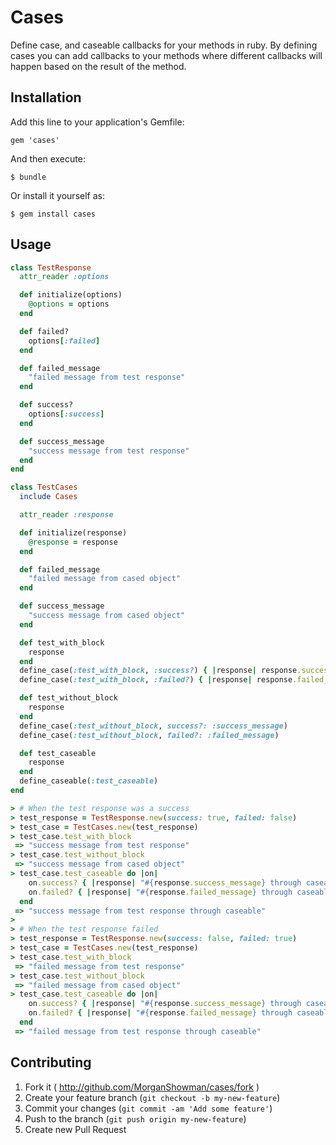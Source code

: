 # Cases

Define case, and caseable callbacks for your methods in ruby. By defining cases
you can add callbacks to your methods where different callbacks will happen
based on the result of the method.

## Installation

Add this line to your application's Gemfile:

    gem 'cases'

And then execute:

    $ bundle

Or install it yourself as:

    $ gem install cases

## Usage

```rb
class TestResponse
  attr_reader :options

  def initialize(options)
    @options = options
  end

  def failed?
    options[:failed]
  end

  def failed_message
    "failed message from test response"
  end

  def success?
    options[:success]
  end

  def success_message
    "success message from test response"
  end
end

class TestCases
  include Cases

  attr_reader :response

  def initialize(response)
    @response = response
  end

  def failed_message
    "failed message from cased object"
  end

  def success_message
    "success message from cased object"
  end

  def test_with_block
    response
  end
  define_case(:test_with_block, :success?) { |response| response.success_message }
  define_case(:test_with_block, :failed?) { |response| response.failed_message }

  def test_without_block
    response
  end
  define_case(:test_without_block, success?: :success_message)
  define_case(:test_without_block, failed?: :failed_message)

  def test_caseable
    response
  end
  define_caseable(:test_caseable)
end

> # When the test response was a success
> test_response = TestResponse.new(success: true, failed: false)
> test_case = TestCases.new(test_response)
> test_case.test_with_block
 => "success message from test response"
> test_case.test_without_block
 => "success message from cased object"
> test_case.test_caseable do |on|
    on.success? { |response| "#{response.success_message} through caseable" }
    on.failed? { |response| "#{response.failed_message} through caseable" }
  end
 => "success message from test response through caseable"
>
> # When the test response failed
> test_response = TestResponse.new(success: false, failed: true)
> test_case = TestCases.new(test_response)
> test_case.test_with_block
 => "failed message from test response"
> test_case.test_without_block
 => "failed message from cased object"
> test_case.test_caseable do |on|
    on.success? { |response| "#{response.success_message} through caseable" }
    on.failed? { |response| "#{response.failed_message} through caseable" }
  end
 => "failed message from test response through caseable"
```

## Contributing

1. Fork it ( http://github.com/MorganShowman/cases/fork )
2. Create your feature branch (`git checkout -b my-new-feature`)
3. Commit your changes (`git commit -am 'Add some feature'`)
4. Push to the branch (`git push origin my-new-feature`)
5. Create new Pull Request
